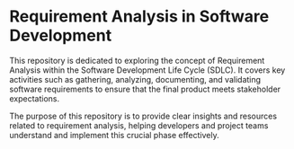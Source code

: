 # Requirement Analysis in Software Development

This repository is dedicated to exploring the concept of Requirement Analysis within the Software Development Life Cycle (SDLC). It covers key activities such as gathering, analyzing, documenting, and validating software requirements to ensure that the final product meets stakeholder expectations.

The purpose of this repository is to provide clear insights and resources related to requirement analysis, helping developers and project teams understand and implement this crucial phase effectively.
